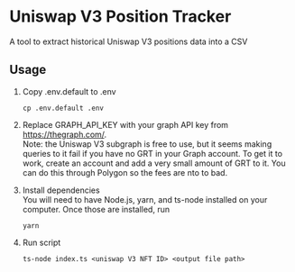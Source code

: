 # Uniswap V3 Position Tracker
A tool to extract historical Uniswap V3 positions data into a CSV

## Usage
1. Copy .env.default to .env
    ```
    cp .env.default .env
    ```

2. Replace GRAPH_API_KEY with your graph API key from https://thegraph.com/.  
    Note: the Uniswap V3 subgraph is free to use, but it seems making queries to it fail if you have no GRT in your Graph account. To get it to work, create an account and add a very small amount of GRT to it. You can do this through Polygon so the fees are nto to bad.

3. Install dependencies  
    You will need to have Node.js, yarn, and ts-node installed on your computer. Once those are installed, run
    ```
    yarn
    ```
4. Run script
    ```
    ts-node index.ts <uniswap V3 NFT ID> <output file path>
    ```